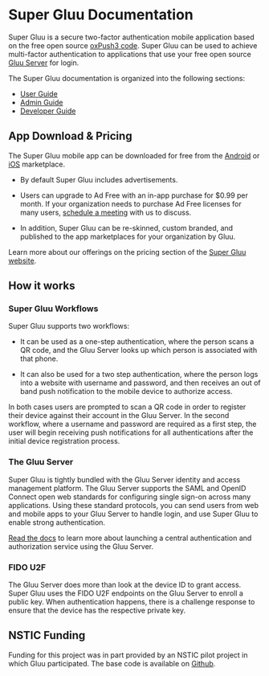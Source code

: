 # Super Gluu Documentation
Super Gluu is a secure two-factor authentication mobile application based on the free open source [oxPush3 code](https://github.com/GluuFederation/oxPush3). Super Gluu can be used to achieve multi-factor authentication to applications that use your free open source [Gluu Server](http://gluu.org/gluu-server) for login.

The Super Gluu documentation is organized into the following sections:

- [User Guide](./user-guide/index.md)
- [Admin Guide](./admin-guide/index.md)
- [Developer Guide](./developer-guide/index.md)

## App Download & Pricing		
The Super Gluu mobile app can be downloaded for free from the [Android](https://play.google.com/store/apps/details?id=gluu.super.gluu) or [iOS](https://itunes.apple.com/us/app/super-gluu/id1093479646?ls=1&mt=8) marketplace. 		
 
 - By default Super Gluu includes advertisements.    		
		
 - Users can upgrade to Ad Free with an in-app purchase for $0.99 per month. If your organization needs to purchase Ad Free licenses for many users, [schedule a meeting](https://gluu.org/booking) with us to discuss.
 		
 - In addition, Super Gluu can be re-skinned, custom branded, and published to the app marketplaces for your organization by Gluu. 	
 		
 Learn more about our offerings on the pricing section of the [Super Gluu website](http://super.gluu.org/).  

## How it works

### Super Gluu Workflows
Super Gluu supports two workflows: 

- It can be used as a one-step authentication, where the person scans a QR code, and the Gluu Server looks up which person is associated with that phone. 

- It can also be used for a two step authentication, where the person logs into a website with username and password, and then receives an out of band push notification to the mobile device to authorize access.   

In both cases users are prompted to scan a QR code in order to register their device against their account in the Gluu Server. In the second workflow, where a username and password are required as a first step, the user will begin receiving push notifications for all authentications after the initial device registration process. 

### The Gluu Server
Super Gluu is tightly bundled with the Gluu Server identity and access management platform. The Gluu Server supports the SAML and OpenID Connect open web standards for configuring single sign-on across many applications. Using these standard protocols, you can send users from web and mobile apps to your Gluu Server to handle login, and use Super Gluu to enable strong authentication.  

[Read the docs](https://gluu.org/docs/ce) to learn more about launching a central authentication and authorization service using the Gluu Server. 

### FIDO U2F
The Gluu Server does more than look at the device ID to grant access. Super Gluu uses the FIDO U2F endpoints on the Gluu Server to enroll a public key. When authentication happens, there is a challenge response to ensure that the device has the respective private key.

## NSTIC Funding
Funding for this project was in part provided by an NSTIC pilot project in which Gluu participated. The base code is available on [Github]( https://github.com/GluuFederation/oxPush2). 
